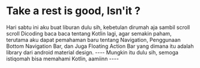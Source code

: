 # Take a rest is good, Isn'it ?
Hari sabtu ini aku buat liburan dulu sih, kebetulan dirumah aja sambil scroll scroll Dicoding
baca baca tentang Kotlin lagi, agar semakin paham, terutama aku dapat pemahaman baru tentang
Navigation, Penggunaan Bottom Navigation Bar, dan Juga Floating Action Bar yang dimana itu
adalah library dari android material design.
---- Mungkin itu dulu sih, semoga istiqomah bisa memahami Kotlin, aamiinn ----